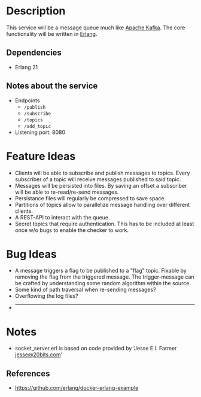 # Description

This service will be a message queue much like [Apache Kafka](https://kafka.apache.org/). The core functionality will be written in [Erlang](https://www.erlang.org/).

## Dependencies

- Erlang 21

## Notes about the service

- Endpoints
  - `/publish`
  - `/subscribe`
  - `/topics`
  - `/add_topic`
- Listening port: 8080

# Feature Ideas

* Clients will be able to subscribe and publish messages to topics. Every subscriber of a topic will receive messages published to said topic. 
* Messages will be persisted into files. By saving an offset a subscriber will be able to re-read/re-send messages. 
* Persistance files will regularly be compressed to save space.
* Partitions of topics allow to parallelize message handling over different clients.
* A REST-API to interact with the queue.
* Secret topics that require authentication. This has to be included at least once w/o bugs to enable the checker to work.

# Bug Ideas

* A message triggers a flag to be published to a "flag" topic. Fixable by removing the flag from the triggered message. The trigger-message can be crafted by understanding some random algorithm within the source.
* Some kind of path traversal when re-sending messages?
* Overflowing the log files?
* ___________________

# Notes

* socket_server.erl is based on code provided by 'Jesse E.I. Farmer <jesse@20bits.com>'

## References

- https://github.com/erlang/docker-erlang-example
